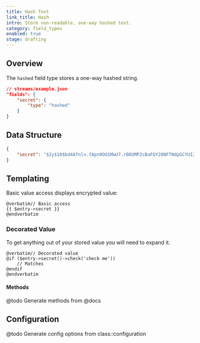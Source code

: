 ```yaml
---
title: Hash Text
link_title: Hash
intro: Store non-readable, one-way hashed text.
category: field_types
enabled: true
stage: drafting
---
```


## Overview

The `hashed` field type stores a one-way hashed string.

```json
// streams/example.json
"fields": {
    "secret": {
        "type": "hashed"
    }
}
```

## Data Structure

```json
{
    "secret": "$2y$10$bd4ATnlv.fApn0OGSMwU7.rBOUMP2cBaFQY20NFTNdpGCYUIZMEMm"
}
```

## Templating

Basic value access displays encrypted value:

```blade
@verbatim// Basic access
{{ $entry->secret }}
@endverbatim
```

### Decorated Value

To get anything out of your stored value you will need to expand it.

```blade
@verbatim// Decorated value
@if ($entry->secret()->check('check me'))
    // Matches
@endif
@endverbatim
```

#### Methods

@todo Generate methods from @docs



## Configuration

@todo Generate config options from class::configuration
